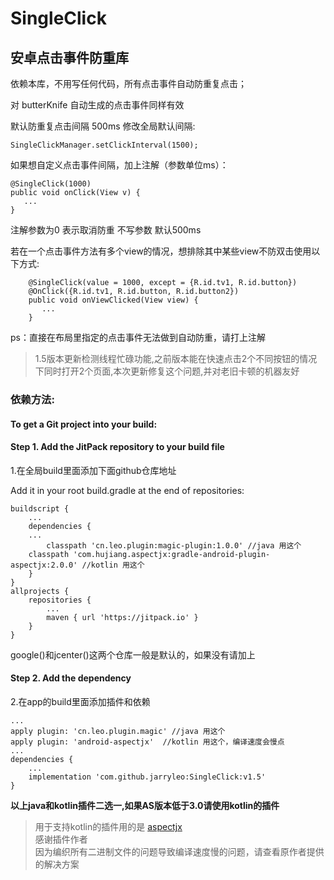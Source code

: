# SingleClick
## 安卓点击事件防重库

依赖本库，不用写任何代码，所有点击事件自动防重复点击；

对 butterKnife 自动生成的点击事件同样有效

默认防重复点击间隔 500ms
修改全局默认间隔:
```
SingleClickManager.setClickInterval(1500);
```

如果想自定义点击事件间隔，加上注解（参数单位ms）：
```
@SingleClick(1000)
public void onClick(View v) {
   ...
}
```

注解参数为0 表示取消防重 不写参数 默认500ms

若在一个点击事件方法有多个view的情况，想排除其中某些view不防双击使用以下方式:
```
    @SingleClick(value = 1000, except = {R.id.tv1, R.id.button})
    @OnClick({R.id.tv1, R.id.button, R.id.button2})
    public void onViewClicked(View view) {
       ...
    }
```
ps：直接在布局里指定的点击事件无法做到自动防重，请打上注解

> 1.5版本更新检测线程忙碌功能,之前版本能在快速点击2个不同按钮的情况下同时打开2个页面,本次更新修复这个问题,并对老旧卡顿的机器友好

### 依赖方法:
#### To get a Git project into your build:
#### Step 1. Add the JitPack repository to your build file
1.在全局build里面添加下面github仓库地址

Add it in your root build.gradle at the end of repositories:
```
buildscript {
    ...
    dependencies {
	...
        classpath 'cn.leo.plugin:magic-plugin:1.0.0' //java 用这个  
	classpath 'com.hujiang.aspectjx:gradle-android-plugin-aspectjx:2.0.0' //kotlin 用这个
    }
}
allprojects {
	repositories {
		...
		maven { url 'https://jitpack.io' }
	}
}
```
google()和jcenter()这两个仓库一般是默认的，如果没有请加上

#### Step 2. Add the dependency
2.在app的build里面添加插件和依赖
```
...
apply plugin: 'cn.leo.plugin.magic' //java 用这个
apply plugin: 'android-aspectjx'  //kotlin 用这个，编译速度会慢点    
...
dependencies {
	...
	implementation 'com.github.jarryleo:SingleClick:v1.5'
}
```
**以上java和kotlin插件二选一,如果AS版本低于3.0请使用kotlin的插件**

> 用于支持kotlin的插件用的是 [aspectjx](https://github.com/HujiangTechnology/gradle_plugin_android_aspectjx)   
> 感谢插件作者    
> 因为编织所有二进制文件的问题导致编译速度慢的问题，请查看原作者提供的解决方案 
